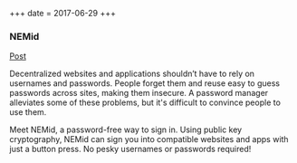 +++
date = 2017-06-29
+++

### NEMid

[Post](https://blog.nem.io/nemid/)

Decentralized websites and applications shouldn’t have to rely on usernames and passwords. People forget them and reuse easy to guess passwords across sites, making them insecure. A password manager alleviates some of these problems, but it's difficult to convince people to use them.

Meet NEMid, a password-free way to sign in. Using public key cryptography, NEMid can sign you into compatible websites and apps with just a button press. No pesky usernames or passwords required!